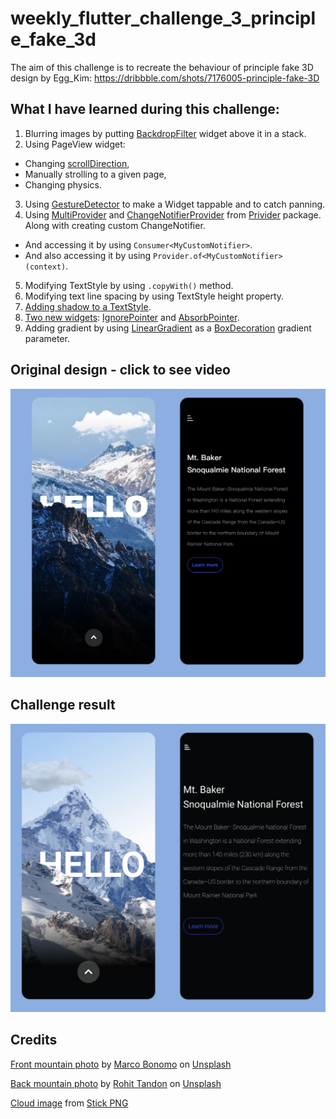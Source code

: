 # weekly_flutter_challenge_3_principle_fake_3d

The aim of this challenge is to recreate the behaviour of principle fake 3D design by Egg_Kim:
https://dribbble.com/shots/7176005-principle-fake-3D

## What I have learned during this challenge:
1. Blurring images by putting [BackdropFilter](https://www.youtube.com/watch?v=dYRs7Q1vfYI) widget above it in a stack.
2. Using PageView widget:
* Changing [scrollDirection](https://medium.com/flutter-community/a-deep-dive-into-pageview-in-flutter-with-custom-transitions-581d9ea6dded),
* Manually strolling to a given page,
* Changing physics.
3. Using [GestureDetector](https://flutter.dev/docs/cookbook/gestures/handling-taps) to make a Widget tappable and to catch panning.
4. Using [MultiProvider](https://flutter.dev/docs/development/data-and-backend/state-mgmt/simple#changenotifierprovider) and  [ChangeNotifierProvider](https://flutter.dev/docs/development/data-and-backend/state-mgmt/simple#changenotifierprovider) from [Privider](https://pub.dev/packages/provider) package. Along with creating custom ChangeNotifier.
* And accessing it by using ```Consumer<MyCustomNotifier>```.
* And also accessing it by using ```Provider.of<MyCustomNotifier>(context)```.
5. Modifying TextStyle by using ```.copyWith()``` method.
6. Modifying text line spacing by using TextStyle height property.
7. [Adding shadow to a TextStyle](https://owenhalliday.co.uk/shadows/).
8. [Two new widgets](https://stackoverflow.com/questions/55430842/flutter-absorbpointer-vs-ignorepointer-difference): [IgnorePointer](https://api.flutter.dev/flutter/widgets/IgnorePointer-class.html) and [AbsorbPointer](https://api.flutter.dev/flutter/widgets/AbsorbPointer-class.html).
9. Adding gradient by using [LinearGradient](https://api.flutter.dev/flutter/painting/LinearGradient-class.html) as a [BoxDecoration](https://api.flutter.dev/flutter/painting/BoxDecoration-class.html) gradient parameter.

## Original design - click to see video
[![Original design](https://github.com/JKPK/weekly_flutter_challenge_3_principle_fake_3d/blob/master/original_design.png?raw=true)](https://dribbble.com/shots/7176005-principle-fake-3D)

## Challenge result
![Challenge result](https://github.com/JKPK/weekly_flutter_challenge_3_principle_fake_3d/blob/master/challenge_result.png?raw=true)


## Credits
[Front mountain photo](https://unsplash.com/photos/Sa7787z58VQ) by [Marco Bonomo](https://unsplash.com/@radel?utm_source=unsplash&utm_medium=referral&utm_content=creditCopyText) on [Unsplash](https://unsplash.com/?utm_source=unsplash&utm_medium=referral&utm_content=creditCopyText)

[Back mountain photo](https://unsplash.com/photos/9wg5jCEPBsw) by [Rohit Tandon](https://unsplash.com/@rohittandon?utm_source=unsplash&utm_medium=referral&utm_content=creditCopyText) on [Unsplash](https://unsplash.com/?utm_source=unsplash&utm_medium=referral&utm_content=creditCopyText)

[Cloud image](https://www.stickpng.com/img/nature/clouds/small-single-cloud) from [Stick PNG](https://www.stickpng.com)

